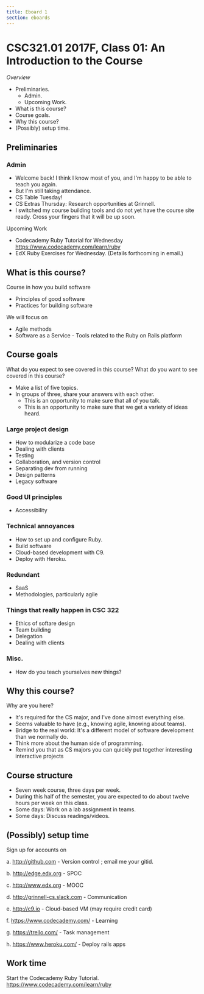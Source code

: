```yaml
---
title: Eboard 1
section: eboards
---
```

CSC321.01 2017F, Class 01: An Introduction to the Course
========================================================

_Overview_

* Preliminaries.
    * Admin.
    * Upcoming Work.
* What is this course?
* Course goals.
* Why this course?
* (Possibly) setup time.

Preliminaries
-------------

### Admin

* Welcome back!  I think I know most of you, and I'm happy to be able to
  teach you again.
* But I'm still taking attendance.
* CS Table Tuesday!
* CS Extras Thursday: Research opportunities at Grinnell.
* I switched my course building tools and do not yet have the course
  site ready.  Cross your fingers that it will be up soon.

Upcoming Work

* Codecademy Ruby Tutorial for Wednesday
  <https://www.codecademy.com/learn/ruby>
* EdX Ruby Exercises for Wednesday.  (Details forthcoming in email.)

What is this course?
--------------------

Course in how you build software

* Principles of good software
* Practices for building software

We will focus on

* Agile methods
* Software as a Service - Tools related to the Ruby on Rails platform

Course goals
------------

What do you expect to see covered in this course?  What do you want to see
covered in this course?

* Make a list of five topics.
* In groups of three, share your answers with each other.
    * This is an opportunity to make sure that all of you talk.
    * This is an opportunity to make sure that we get a variety of
      ideas heard.

### Large project design

* How to modularize a code base
* Dealing with clients
* Testing
* Collaboration, and version control
* Separating dev from running
* Design patterns
* Legacy software

### Good UI principles

* Accessibility

### Technical annoyances

* How to set up and configure Ruby.
* Build software
* Cloud-based development with C9.
* Deploy with Heroku.

### Redundant

* SaaS
* Methodologies, particularly agile

### Things that really happen in CSC 322

* Ethics of softare design
* Team building
* Delegation
* Dealing with clients

### Misc.

* How do you teach yourselves new things?

Why this course?
----------------

Why are you here?

* It's required for the CS major, and I've done almost everything else.
* Seems valuable to have (e.g., knowing agile, knowing about teams).
* Bridge to the real world: It's a different model of software development 
  than we normally do.
* Think more about the human side of programming.
* Remind you that as CS majors you can quickly put together interesting
  interactive projects 

Course structure
----------------

* Seven week course, three days per week.
* During this half of the semester, you are expected to do about twelve
  hours per week on this class.
* Some days: Work on a lab assignment in teams.
* Some days: Discuss readings/videos.

(Possibly) setup time
---------------------

Sign up for accounts on

a. <http://github.com> - Version control ; email me your gitid.

b. <http://edge.edx.org> - SPOC

c. <http://www.edx.org> - MOOC

d. <http://grinnell-cs.slack.com> - Communication

e. <http://c9.io> - Cloud-based VM (may require credit card)

f. <https://www.codecademy.com/> - Learning

g. <https://trello.com/> - Task management

h. <https://www.heroku.com/> - Deploy rails apps

Work time
---------

Start the Codecademy Ruby Tutorial.  
<https://www.codecademy.com/learn/ruby>
